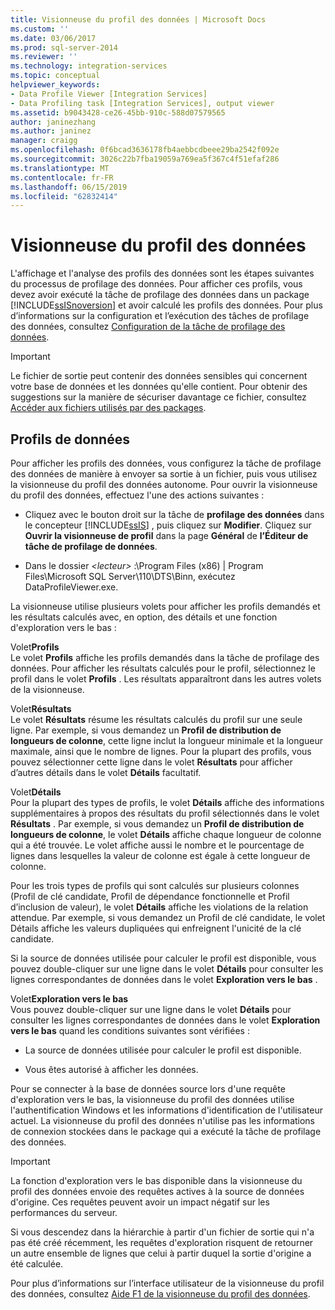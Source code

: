 ```yaml
---
title: Visionneuse du profil des données | Microsoft Docs
ms.custom: ''
ms.date: 03/06/2017
ms.prod: sql-server-2014
ms.reviewer: ''
ms.technology: integration-services
ms.topic: conceptual
helpviewer_keywords:
- Data Profile Viewer [Integration Services]
- Data Profiling task [Integration Services], output viewer
ms.assetid: b9043428-ce26-45bb-910c-588d07579565
author: janinezhang
ms.author: janinez
manager: craigg
ms.openlocfilehash: 0f6bcad3636178fb4aebbcdbeee29ba2542f092e
ms.sourcegitcommit: 3026c22b7fba19059a769ea5f367c4f51efaf286
ms.translationtype: MT
ms.contentlocale: fr-FR
ms.lasthandoff: 06/15/2019
ms.locfileid: "62832414"
---
```

# <a name="data-profile-viewer"></a>Visionneuse du profil des données
  L'affichage et l'analyse des profils des données sont les étapes suivantes du processus de profilage des données. Pour afficher ces profils, vous devez avoir exécuté la tâche de profilage des données dans un package [!INCLUDE[ssISnoversion](../../includes/ssisnoversion-md.md)] et avoir calculé les profils des données. Pour plus d’informations sur la configuration et l’exécution des tâches de profilage des données, consultez [Configuration de la tâche de profilage des données](data-profiling-task.md).  
  
> [!IMPORTANT]  
>  Le fichier de sortie peut contenir des données sensibles qui concernent votre base de données et les données qu'elle contient. Pour obtenir des suggestions sur la manière de sécuriser davantage ce fichier, consultez [Accéder aux fichiers utilisés par des packages](../access-to-files-used-by-packages.md).  
  
## <a name="data-profiles"></a>Profils de données  
 Pour afficher les profils des données, vous configurez la tâche de profilage des données de manière à envoyer sa sortie à un fichier, puis vous utilisez la visionneuse du profil des données autonome. Pour ouvrir la visionneuse du profil des données, effectuez l'une des actions suivantes :  
  
-   Cliquez avec le bouton droit sur la tâche de **profilage des données** dans le concepteur [!INCLUDE[ssIS](../../includes/ssis-md.md)] , puis cliquez sur **Modifier**. Cliquez sur **Ouvrir la visionneuse de profil** dans la page **Général** de **l’Éditeur de tâche de profilage de données**.  
  
-   Dans le dossier *\<lecteur>* :\Program Files (x86) | Program Files\Microsoft SQL Server\110\DTS\Binn, exécutez DataProfileViewer.exe.  
  
 La visionneuse utilise plusieurs volets pour afficher les profils demandés et les résultats calculés avec, en option, des détails et une fonction d'exploration vers le bas :  
  
 Volet**Profils**  
 Le volet **Profils** affiche les profils demandés dans la tâche de profilage des données. Pour afficher les résultats calculés pour le profil, sélectionnez le profil dans le volet **Profils** . Les résultats apparaîtront dans les autres volets de la visionneuse.  
  
 Volet**Résultats**  
 Le volet **Résultats** résume les résultats calculés du profil sur une seule ligne. Par exemple, si vous demandez un **Profil de distribution de longueurs de colonne**, cette ligne inclut la longueur minimale et la longueur maximale, ainsi que le nombre de lignes. Pour la plupart des profils, vous pouvez sélectionner cette ligne dans le volet **Résultats** pour afficher d’autres détails dans le volet **Détails** facultatif.  
  
 Volet**Détails**  
 Pour la plupart des types de profils, le volet **Détails** affiche des informations supplémentaires à propos des résultats du profil sélectionnés dans le volet **Résultats** . Par exemple, si vous demandez un **Profil de distribution de longueurs de colonne**, le volet **Détails** affiche chaque longueur de colonne qui a été trouvée. Le volet affiche aussi le nombre et le pourcentage de lignes dans lesquelles la valeur de colonne est égale à cette longueur de colonne.  
  
 Pour les trois types de profils qui sont calculés sur plusieurs colonnes (Profil de clé candidate, Profil de dépendance fonctionnelle et Profil d’inclusion de valeur), le volet **Détails** affiche les violations de la relation attendue. Par exemple, si vous demandez un Profil de clé candidate, le volet Détails affiche les valeurs dupliquées qui enfreignent l'unicité de la clé candidate.  
  
 Si la source de données utilisée pour calculer le profil est disponible, vous pouvez double-cliquer sur une ligne dans le volet **Détails** pour consulter les lignes correspondantes de données dans le volet **Exploration vers le bas** .  
  
 Volet**Exploration vers le bas**  
 Vous pouvez double-cliquer sur une ligne dans le volet **Détails** pour consulter les lignes correspondantes de données dans le volet **Exploration vers le bas** quand les conditions suivantes sont vérifiées :  
  
-   La source de données utilisée pour calculer le profil est disponible.  
  
-   Vous êtes autorisé à afficher les données.  
  
 Pour se connecter à la base de données source lors d'une requête d'exploration vers le bas, la visionneuse du profil des données utilise l'authentification Windows et les informations d'identification de l'utilisateur actuel. La visionneuse du profil des données n'utilise pas les informations de connexion stockées dans le package qui a exécuté la tâche de profilage des données.  
  
> [!IMPORTANT]  
>  La fonction d'exploration vers le bas disponible dans la visionneuse du profil des données envoie des requêtes actives à la source de données d'origine. Ces requêtes peuvent avoir un impact négatif sur les performances du serveur.  
>   
>  Si vous descendez dans la hiérarchie à partir d'un fichier de sortie qui n'a pas été créé récemment, les requêtes d'exploration risquent de retourner un autre ensemble de lignes que celui à partir duquel la sortie d'origine a été calculée.  
  
 Pour plus d’informations sur l’interface utilisateur de la visionneuse du profil des données, consultez [Aide F1 de la visionneuse du profil des données](../data-profile-viewer-f1-help.md).  
  
  
